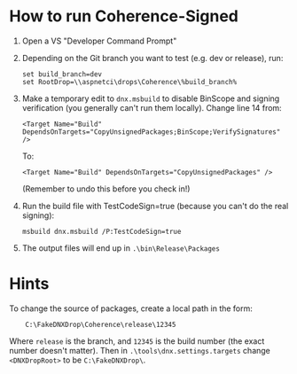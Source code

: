 
How to run Coherence-Signed
===========================

1. Open a VS "Developer Command Prompt"

2. Depending on the Git branch you want to test (e.g. dev or release), run:
   ```
   set build_branch=dev
   set RootDrop=\\aspnetci\drops\Coherence\%build_branch%
   ```

3. Make a temporary edit to `dnx.msbuild` to disable BinScope and signing
   verification (you generally can't run them locally).
   Change line 14 from:
   ```
   <Target Name="Build" DependsOnTargets="CopyUnsignedPackages;BinScope;VerifySignatures" />
    ```
   To:
   ```
   <Target Name="Build" DependsOnTargets="CopyUnsignedPackages" />
    ```
   (Remember to undo this before you check in!)

4. Run the build file with TestCodeSign=true (because you can't do the
   real signing):
   ```
   msbuild dnx.msbuild /P:TestCodeSign=true
   ```

5. The output files will end up in `.\bin\Release\Packages`


Hints
=====

To change the source of packages, create a local path in the form:
```
    C:\FakeDNXDrop\Coherence\release\12345
```
Where `release` is the branch, and `12345` is the build number (the exact number doesn't matter).
Then in `.\tools\dnx.settings.targets` change `<DNXDropRoot>` to be `C:\FakeDNXDrop\`.

